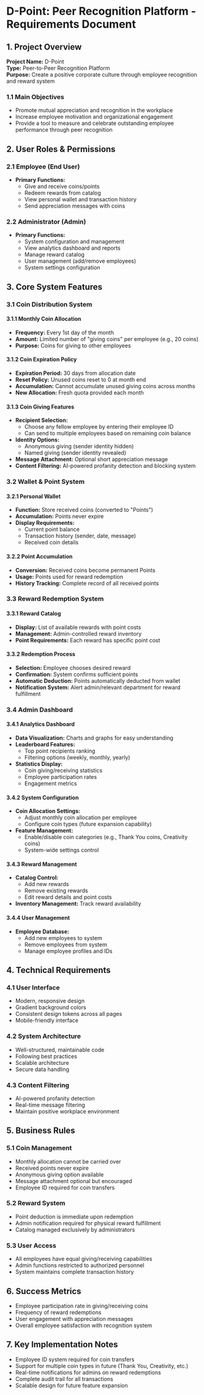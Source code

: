 # D-Point: Peer Recognition Platform - Requirements Document

## 1. Project Overview

**Project Name:** D-Point  
**Type:** Peer-to-Peer Recognition Platform  
**Purpose:** Create a positive corporate culture through employee recognition and reward system

### 1.1 Main Objectives
- Promote mutual appreciation and recognition in the workplace
- Increase employee motivation and organizational engagement
- Provide a tool to measure and celebrate outstanding employee performance through peer recognition

## 2. User Roles & Permissions

### 2.1 Employee (End User)
- **Primary Functions:**
  - Give and receive coins/points
  - Redeem rewards from catalog
  - View personal wallet and transaction history
  - Send appreciation messages with coins

### 2.2 Administrator (Admin)
- **Primary Functions:**
  - System configuration and management
  - View analytics dashboard and reports
  - Manage reward catalog
  - User management (add/remove employees)
  - System settings configuration

## 3. Core System Features

### 3.1 Coin Distribution System

#### 3.1.1 Monthly Coin Allocation
- **Frequency:** Every 1st day of the month
- **Amount:** Limited number of "giving coins" per employee (e.g., 20 coins)
- **Purpose:** Coins for giving to other employees

#### 3.1.2 Coin Expiration Policy
- **Expiration Period:** 30 days from allocation date
- **Reset Policy:** Unused coins reset to 0 at month end
- **Accumulation:** Cannot accumulate unused giving coins across months
- **New Allocation:** Fresh quota provided each month

#### 3.1.3 Coin Giving Features
- **Recipient Selection:** 
  - Choose any fellow employee by entering their employee ID
  - Can send to multiple employees based on remaining coin balance
- **Identity Options:**
  - Anonymous giving (sender identity hidden)
  - Named giving (sender identity revealed)
- **Message Attachment:** Optional short appreciation message
- **Content Filtering:** AI-powered profanity detection and blocking system

### 3.2 Wallet & Point System

#### 3.2.1 Personal Wallet
- **Function:** Store received coins (converted to "Points")
- **Accumulation:** Points never expire
- **Display Requirements:**
  - Current point balance
  - Transaction history (sender, date, message)
  - Received coin details

#### 3.2.2 Point Accumulation
- **Conversion:** Received coins become permanent Points
- **Usage:** Points used for reward redemption
- **History Tracking:** Complete record of all received points

### 3.3 Reward Redemption System

#### 3.3.1 Reward Catalog
- **Display:** List of available rewards with point costs
- **Management:** Admin-controlled reward inventory
- **Point Requirements:** Each reward has specific point cost

#### 3.3.2 Redemption Process
- **Selection:** Employee chooses desired reward
- **Confirmation:** System confirms sufficient points
- **Automatic Deduction:** Points automatically deducted from wallet
- **Notification System:** Alert admin/relevant department for reward fulfillment

### 3.4 Admin Dashboard

#### 3.4.1 Analytics Dashboard
- **Data Visualization:** Charts and graphs for easy understanding
- **Leaderboard Features:**
  - Top point recipients ranking
  - Filtering options (weekly, monthly, yearly)
- **Statistics Display:**
  - Coin giving/receiving statistics
  - Employee participation rates
  - Engagement metrics

#### 3.4.2 System Configuration
- **Coin Allocation Settings:**
  - Adjust monthly coin allocation per employee
  - Configure coin types (future expansion capability)
- **Feature Management:**
  - Enable/disable coin categories (e.g., Thank You coins, Creativity coins)
  - System-wide settings control

#### 3.4.3 Reward Management
- **Catalog Control:**
  - Add new rewards
  - Remove existing rewards
  - Edit reward details and point costs
- **Inventory Management:** Track reward availability

#### 3.4.4 User Management
- **Employee Database:**
  - Add new employees to system
  - Remove employees from system
  - Manage employee profiles and IDs

## 4. Technical Requirements

### 4.1 User Interface
- Modern, responsive design
- Gradient background colors
- Consistent design tokens across all pages
- Mobile-friendly interface

### 4.2 System Architecture
- Well-structured, maintainable code
- Following best practices
- Scalable architecture
- Secure data handling

### 4.3 Content Filtering
- AI-powered profanity detection
- Real-time message filtering
- Maintain positive workplace environment

## 5. Business Rules

### 5.1 Coin Management
- Monthly allocation cannot be carried over
- Received points never expire
- Anonymous giving option available
- Message attachment optional but encouraged
- Employee ID required for coin transfers

### 5.2 Reward System
- Point deduction is immediate upon redemption
- Admin notification required for physical reward fulfillment
- Catalog managed exclusively by administrators

### 5.3 User Access
- All employees have equal giving/receiving capabilities
- Admin functions restricted to authorized personnel
- System maintains complete transaction history

## 6. Success Metrics
- Employee participation rate in giving/receiving coins
- Frequency of reward redemptions
- User engagement with appreciation messages
- Overall employee satisfaction with recognition system

## 7. Key Implementation Notes
- Employee ID system required for coin transfers
- Support for multiple coin types in future (Thank You, Creativity, etc.)
- Real-time notifications for admins on reward redemptions
- Complete audit trail for all transactions
- Scalable design for future feature expansion

